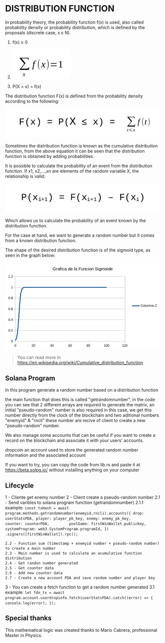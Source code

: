 # DISTRIBUTION FUNCTION



In probability theory, the probability function f(x) is used, also called probability density or probability distribution, which is defined by the proposals (discrete case, x ε N).



1. f(x) ≥ 0



2. ![Image text](https://github.com/sistemaseltigre/fd-random-number/blob/main/app/3.png)



3. P(X = x) = f(x)



The distribution function F(x) is defined from the probability density according to the following:

![Image text](https://github.com/sistemaseltigre/fd-random-number/blob/main/app/2.png)



Sometimes the distribution function is known as the cumulative distribution function, from the above equation it can be seen that the distribution function is obtained by adding probabilities.



It is possible to calculate the probability of an event from the distribution function. If x1, x2,…,xn are elements of the random variable X, the relationship is valid:


![Image text](https://github.com/sistemaseltigre/fd-random-number/blob/main/app/1.png)



Which allows us to calculate the probability of an event known by the distribution function.



For the case at hand, we want to generate a random number but it comes from a known distribution function.



The shape of the desired distribution function is of the sigmoid type, as seen in the graph below:



![Image text](https://github.com/sistemaseltigre/fd-random-number/blob/main/app/graf.png)

> You can read more in  https://en.wikipedia.org/wiki/Cumulative_distribution_function

## Solana Program
In this program generate a random number based on a distribution function

the main function that does this is called "getrandomnumber", in the code you can see that 2 different arrays are required to generate the matrix, an initial "pseudo-random" number is also required in this case, we get this number directly from the clock of the blockchain and two aditional numbers "enemyid" & "rncli" these number are recive of client to create a new "pseudo-random" number.

We also manage some accounts that can be useful if you want to create a record on the blockchain and associate it with your users' accounts.

dropcoin
an account used to store the generated random number information and the associated account

If you want to try, you can copy the code from lib.rs and paste it at https://beta.solpg.io/ without installing anything on your computer

## Lifecycle

1 - Cliente get enemy number
2 - Client create a pseudo-random number
    2.1 - Send varibles to solana program function (getrandomnumber)
        2.1.1 example:
        ```
        const txHash = await program.methods.getrandomnumber(enemyid,rncli).accounts({
            drop: userStatsPDA,
            player: player_pk_key,
            enemy: enemy_pk_key,       
            counter: counterPDA,        
            poolGame: firstWinWallet.publicKey,
            systemProgram: web3.SystemProgram.programId,
        })   
        .signers([firstWinWallet]).rpc();
        ```
    
    2.2 - Function sum (timestamp + enemyid number + pseudo-random number) to create a main number
    2.3 - Main number is used to calculate an acumulative function distribution
    2.4 - Get randon number generated
    2.5 - Get counter data
    2.6 - Add new counter data
    2.7 - Create a new account PDA and save random number and player key
3 - You can create a fetch function to get a random number generated
    3.1 example:
    ```
    let fdn_tx = await program.account.userdropinfo.fetch(userStatsPDA).catch((error) => {
        console.log(error);
    }); 
    ```

## Special thanks
This mathematical logic was created thanks to Mario Cabrera, professional Master in Physics.